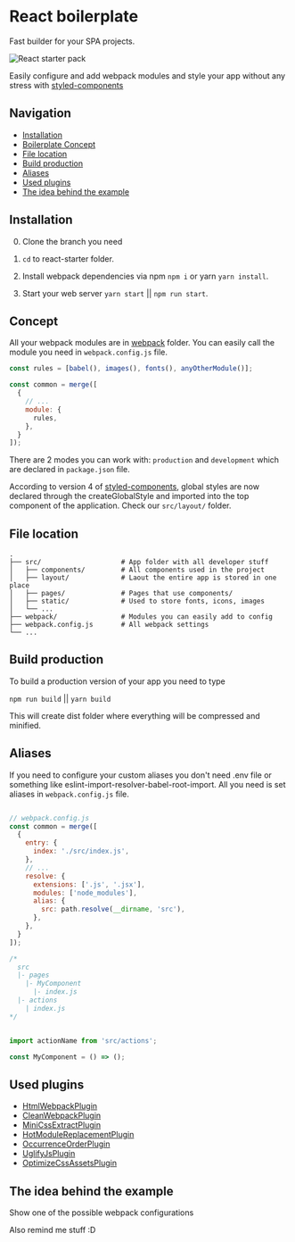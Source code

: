 # React boilerplate

Fast builder for your SPA projects.

<p>
	<img src="https://readmeimgs-xigrprrnur.now.sh/react.png" alt="React starter pack">
</p>

Easily configure and add webpack modules and style your app without any stress with [styled-components](https://www.styled-components.com/)

## Navigation

- [Installation](#installation)
- [Boilerplate Concept](#concept)
- [File location](#file-location)
- [Build production](#build-production)
- [Aliases](#aliases)
- [Used plugins](#used-plugins)
- [The idea behind the example](#the-idea-behind-the-example)

## Installation

0) Clone the branch you need

1) `cd` to react-starter folder.

2) Install webpack dependencies via npm `npm i` or yarn `yarn install`.

3) Start your web server `yarn start` || `npm run start`.

## Concept

All your webpack modules are in [webpack](https://github.com/AlexLasagna/react-starter/tree/master/webpack) folder. You can easily call the module you need in `webpack.config.js` file.

```javascript
const rules = [babel(), images(), fonts(), anyOtherModule()];

const common = merge([
  {
    // ...
    module: {
      rules,
    },
  }
]);
```

There are 2 modes you can work with: `production` and `development` which are declared in `package.json` file.

According to version 4 of [styled-components](https://www.styled-components.com/), global styles are now declared through the createGlobalStyle and imported into the top component of the application. Check our `src/layout/` folder.

## File location

    .
    ├── src/                    # App folder with all developer stuff
    │   ├── components/         # All components used in the project
    │   ├── layout/             # Laout the entire app is stored in one place
    │   ├── pages/              # Pages that use components/
    │   ├── static/             # Used to store fonts, icons, images
    │   └── ...
    ├── webpack/                # Modules you can easily add to config
    ├── webpack.config.js       # All webpack settings
    └── ...


## Build production

To build a production version of your app you need to type

`npm run build` || `yarn build`

This will create dist folder where everything will be compressed and minified.

## Aliases

If you need to configure your custom aliases you don't need .env file or something like eslint-import-resolver-babel-root-import. All you need is set aliases in `webpack.config.js` file.

```javascript

// webpack.config.js
const common = merge([
  {
    entry: {
      index: './src/index.js',
    },
    // ...
    resolve: {
      extensions: ['.js', '.jsx'],
      modules: ['node_modules'],
      alias: {
        src: path.resolve(__dirname, 'src'),
      },
    },
  }
]);

/*
  src
  |- pages
    |- MyComponent
      |- index.js
  |- actions
    | index.js
*/


import actionName from 'src/actions';

const MyComponent = () => ();
```

## Used plugins

- [HtmlWebpackPlugin](https://webpack.js.org/plugins/html-webpack-plugin/)
- [CleanWebpackPlugin](https://github.com/johnagan/clean-webpack-plugin)
- [MiniCssExtractPlugin](https://github.com/webpack-contrib/mini-css-extract-plugin)
- [HotModuleReplacementPlugin](https://webpack.js.org/plugins/hot-module-replacement-plugin/)
- [OccurrenceOrderPlugin](https://webpack.js.org/plugins/internal-plugins/#occurrenceorderplugin)
- [UglifyJsPlugin](https://webpack.js.org/plugins/uglifyjs-webpack-plugin/)
- [OptimizeCssAssetsPlugin](https://github.com/NMFR/optimize-css-assets-webpack-plugin)

## The idea behind the example

Show one of the possible webpack configurations

Also remind me stuff :D